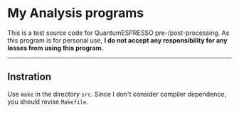 # My Analysis programs

This is a test source code for QuantumESPRESSO pre-/post-processing.
As this program is for personal use, **I do not accept any responsibility for any losses from using this program.**

***

## Instration

Use `make` in the directory `src`.
Since I don't consider compiler dependence, you should revise `Makefile`.
